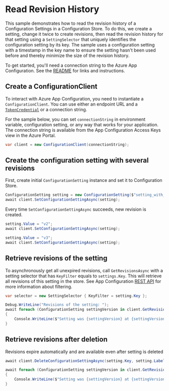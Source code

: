 # Read Revision History

This sample demonstrates how to read the revision history of a Configuration Settings in a Configuration Store. To do this, we create a setting, change it twice to create revisions, then read the revision history for that setting using a `SettingSelector` that uniquely identifies the configuration setting by its key. The sample uses a configuration setting with a timestamp in the key name to ensure the setting hasn't been used before and thereby minimize the size of the revision history.
 
To get started, you'll need a connection string to the Azure App Configuration. See the [README](../README.md) for links and instructions.

## Create a ConfigurationClient

To interact with Azure App Configuration, you need to instantiate a `ConfigurationClient`. You can use either an endpoint URL and a [`TokenCredential`](../../../identity/Azure.Identity/README.md#credentials) or a connection string.
 
For the sample below, you can set `connectionString` in environment variable, configuration setting, or any way that works for your application. The connection string is available from the App Configuration Access Keys view in the Azure Portal.

```C# Snippet:AzConfigSample4_CreateConfigurationClient
var client = new ConfigurationClient(connectionString);
```

## Create the configuration setting with several revisions

First, create initial `ConfigurationSetting` instance and set it to Configuration Store.

```C# Snippet:AzConfigSample4_SetConfigurationSetting
ConfigurationSetting setting = new ConfigurationSetting($"setting_with_revisions-{DateTime.Now:s}", "v1");
await client.SetConfigurationSettingAsync(setting);
```

Every time `SetConfigurationSettingAsync` succeeds, new revision is created.

```C# Snippet:AzConfigSample4_AddRevisions
setting.Value = "v2";
await client.SetConfigurationSettingAsync(setting);

setting.Value = "v3";
await client.SetConfigurationSettingAsync(setting);
``` 

## Retrieve revisions of the setting

To asynchronously get all unexpired revisions, call `GetRevisionsAsync` with a setting selector that has `KeyFilter` equals to `settings.Key`.  This will retrieve all revisions of this setting in the store. See App Configuration [REST API](https://github.com/Azure/AppConfiguration/blob/master/docs/REST/revisions.md#filtering) for more information about filtering.

```C# Snippet:AzConfigSample4_GetRevisions
var selector = new SettingSelector { KeyFilter = setting.Key };

Debug.WriteLine("Revisions of the setting: ");
await foreach (ConfigurationSetting settingVersion in client.GetRevisionsAsync(selector))
{
    Console.WriteLine($"Setting was {settingVersion} at {settingVersion.LastModified}.");
}
```

## Retrieve revisions after deletion

Revisions expire automatically and are available even after setting is deleted

```C# Snippet:AzConfigSample4_GetRevisionsAfterDeletion
await client.DeleteConfigurationSettingAsync(setting.Key, setting.Label);

await foreach (ConfigurationSetting settingVersion in client.GetRevisionsAsync(selector))
{
    Console.WriteLine($"Setting was {settingVersion} at {settingVersion.LastModified}.");
}
```
